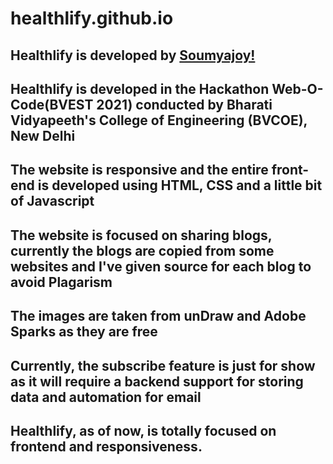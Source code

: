 # healthlify.github.io

## Healthlify is developed by [Soumyajoy!](https://soumyajoydas01.github.io/)

## Healthlify is developed in the Hackathon Web-O-Code(BVEST 2021) conducted by Bharati Vidyapeeth's College of Engineering (BVCOE), New Delhi

## The website is responsive and the entire front-end is developed using HTML, CSS and a little bit of Javascript

## The website is focused on sharing blogs, currently the blogs are copied from some websites and I've given source for each blog to avoid Plagarism

## The images are taken from unDraw and Adobe Sparks as they are free

## Currently, the subscribe feature is just for show as it will require a backend support for storing data and automation for email

## Healthlify, as of now, is totally focused on frontend and responsiveness.